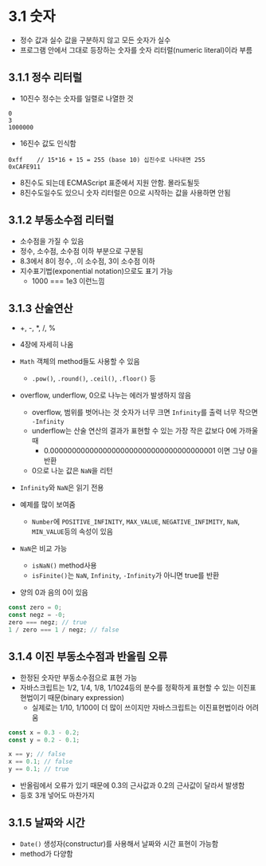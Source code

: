 # 3.1 숫자

- 정수 값과 실수 값을 구분하지 않고 모든 숫자가 실수
- 프로그램 안에서 그대로 등장하는 숫자를 숫자 리터럴(numeric literal)이라 부름

## 3.1.1 정수 리터럴

- 10진수 정수는 숫자를 일렬로 나열한 것

```
0
3
1000000
```

- 16진수 값도 인식함

```
0xff    // 15*16 + 15 = 255 (base 10) 십진수로 나타내면 255
0xCAFE911
```

- 8진수도 되는데 ECMAScript 표준에서 지원 안함. 몰라도될듯
- 8진수도일수도 있으니 숫자 리터럴은 0으로 시작하는 값을 사용하면 안됨

## 3.1.2 부동소수점 리터럴

- 소수점을 가질 수 있음
- 정수, 소수점, 소수점 이하 부분으로 구분됨
- 8.3에서 8이 정수, .이 소수점, 3이 소수점 이하
- 지수표기법(exponential notation)으로도 표기 가능
  - 1000 === 1e3 이런느낌

## 3.1.3 산술연산

- +, -, \*, /, %
- 4장에 자세히 나옴
- `Math` 객체의 method들도 사용할 수 있음
  - `.pow()`, `.round()`, `.ceil()`, `.floor()` 등
- overflow, underflow, 0으로 나누는 에러가 발생하지 않음
  - overflow, 범위를 벗어나는 것 숫자가 너무 크면 `Infinity`를 출력 너무 작으면 `-Infinity`
  - underflow는 산술 연산의 결과가 표현할 수 있는 가장 작은 값보다 0에 가까울 때
    - 0.00000000000000000000000000000000000001 이면 그냥 0을 반환
  - 0으로 나눈 값은 `NaN`을 리턴
- `Infinity`와 `NaN`은 읽기 전용
- 예제를 많이 보여줌

  - `Number`에 `POSITIVE_INFINITY`, `MAX_VALUE`, `NEGATIVE_INFIMITY`, `NaN`, `MIN_VALUE`등의 속성이 있음

- `NaN`은 비교 가능

  - `isNaN()` method사용
  - `isFinite()`는 `NaN`, `Infinity`, `-Infinity`가 아니면 true를 반환

- 양의 0과 음의 0이 있음

```javascript
const zero = 0;
const negz = -0;
zero === negz; // true
1 / zero === 1 / negz; // false
```

## 3.1.4 이진 부동소수점과 반올림 오류

- 한정된 숫자만 부동소수점으로 표현 가능
- 자바스크립트는 1/2, 1/4, 1/8, 1/1024등의 분수를 정확하게 표현할 수 있는 이진표현법이기 때문(binary expression)
  - 실제로는 1/10, 1/100이 더 많이 쓰이지만 자바스크립트는 이진표현법이라 어려움

```javascript
const x = 0.3 - 0.2;
const y = 0.2 - 0.1;

x == y; // false
x == 0.1; // false
y == 0.1; // true
```

- 반올림에서 오류가 있기 때문에 0.3의 근사값과 0.2의 근사값이 달라서 발생함
- 등호 3개 넣어도 마찬가지

## 3.1.5 날짜와 시간

- `Date()` 생성자(constructur)를 사용해서 날짜와 시간 표현이 가능함
- method가 다양함
